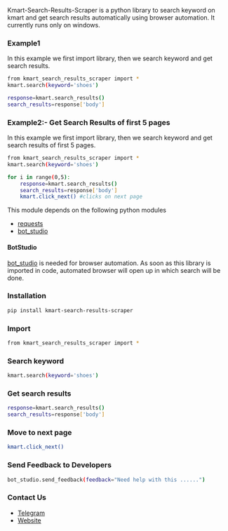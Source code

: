 Kmart-Search-Results-Scraper is a python library to search keyword on kmart and get search results automatically using browser automation. 
It currently runs only on windows.

### Example1
In this example we first import library, then we search keyword and get search results.
```sh
from kmart_search_results_scraper import *
kmart.search(keyword='shoes')

response=kmart.search_results()
search_results=response['body']

```

### Example2:- Get Search Results of first 5 pages
In this example we first import library, then we search keyword and get search results of first 5 pages.
```sh
from kmart_search_results_scraper import *
kmart.search(keyword='shoes')

for i in range(0,5):
	response=kmart.search_results()
	search_results=response['body']
	kmart.click_next() #clicks on next page
```

This module depends on the following python modules
* [requests](https://pypi.org/project/requests/)
* [bot_studio](https://pypi.org/project/bot_studio/)

#### BotStudio
[bot_studio](https://pypi.org/project/bot_studio/) is needed for browser automation. As soon as this library is imported in code, automated browser will open up in which search will be done.


### Installation

```sh
pip install kmart-search-results-scraper
```

### Import
```sh
from kmart_search_results_scraper import *
```

### Search keyword
```sh
kmart.search(keyword='shoes')
```

### Get search results
```sh
response=kmart.search_results()
search_results=response['body']
```

### Move to next page
```sh
kmart.click_next()
```

### Send Feedback to Developers
```sh
bot_studio.send_feedback(feedback="Need help with this ......")
```

### Contact Us
* [Telegram](https://t.me/datakund)
* [Website](https://datakund.com)

